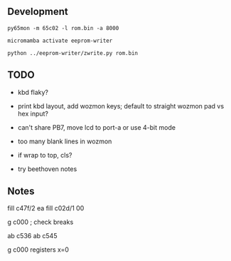 Development
---

    py65mon -m 65c02 -l rom.bin -a 8000

    micromamba activate eeprom-writer

    python ../eeprom-writer/zwrite.py rom.bin

TODO
---

- kbd flaky?
- print kbd layout, add wozmon keys; default to straight wozmon pad vs hex input?
- can't share PB7, move lcd to port-a or use 4-bit mode
- too many blank lines in wozmon
- if wrap to top, cls?

- try beethoven notes

Notes
---

fill c47f/2 ea
fill c02d/1 00

g c000  ; check breaks

ab c536
ab c545

g c000
registers x=0
